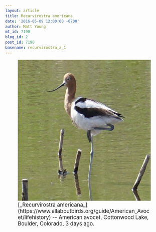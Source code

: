 ```yaml
---
layout: article
title: Recurvirostra americana
date: '2016-05-09 12:00:00 -0700'
author: Matt Young
mt_id: 7190
blog_id: 2
post_id: 7190
basename: recurvirostra_a_1
---
```

<figure>
<img src="/uploads/2016/DSC00949_Avocet_600_2.JPG" alt="DSC00949_Avocet_600_2.JPG" width="599" height="450" />
<figcaption markdown="span">
<big>[_Recurvirostra americana_](https://www.allaboutbirds.org/guide/American_Avocet/lifehistory) -- American avocet, Cottonwood Lake, Boulder, Colorado, 3 days ago.</big>

</figcaption>
</figure>
